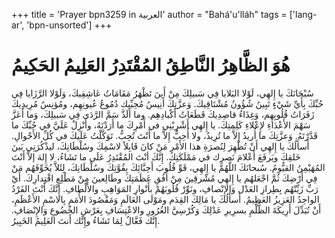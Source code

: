 +++
title = 'Prayer bpn3259 in العربية'
author = "Bahá'u'lláh"
tags = ['lang-ar', 'bpn-unsorted']
+++
# هُوَ الظَّاهِرُ النَّاطِقُ المُقْتَدِرُ العَلِيمُ الحَكِيمُ
سُبْحَانَكَ يا إِلهِي، لَوْلا البَلايا فِي سَبيلِكَ مِنْ أَينَ تَظْهَرُ مَقَامَاتُ عَاشِقِيكَ، وَلَوْلا الرَّزَايا فِي حُبِّكَ بِأَيِّ شَيْءٍ تَبِينُ شُؤُونُ مُشْتَاقِيكَ. وَعزَّتِكَ أَنِيسُ مُحِبِّيك دُمُوعُ عُيونِهِم، ومُؤنِسُ مُرِيدِيكَ زَفَرَاتُ قُلُوبِهِم، وَغِذَاءُ قاصِدِيكَ قَطَعَاتُ أَكْبادِهِم. وما أَلَذَّ سَمَّ الرَّدَى فِي سَبيلِكَ، وَما أَعَزَّ سَهْمَ الأَعْدَاءِ لإِعْلاءِ كَلِمتِكَ. يا إِلهِي أَشْرِبْنِي في أَمْرِكَ ما أَرَدْتَهُ، وأَنْزِلْ عَلَيَّ في حُبِّكَ ما قَدَّرْتَهُ. وَعزَّتِكَ ما أُريدُ إِلاَّ ما تُرِيدُ، ولا أُحِبُّ إِلاَّ ما أَنْتَ تُحِبُّ. تَوَكَّلْتُ عَلَيكَ في كُلِّ الأَحْوالِ. أَسأَلُكَ يا إِلهِي أَنْ تُظْهِرَ لِنُصرَةِ هذا الأَمْرِ مَنْ كانَ قَابِلاً لاسْمِكَ وسُلْطَانِكَ، ليذْكُرَنِي بَينَ خَلقِكَ ويَرفَعَ أَعْلامَ نَصرِك في مَمْلَكَتِكَ. إِنَّكَ أنْتَ المُقْتَدِرُ عَلَى ما تَشَاءُ، لا إِلهَ إلاَّ أَنْتَ المُهَيْمِنُ القيُّومُ. سُبحانَكَ اللَّهُمَّ يا إِلهِي، قَوِّ قُلُوبَ أَحِبَّائِكَ بِقُوَّتِكَ وسُلْطَانِكَ، لِئَلاَّ يُخَوِّفَهُم مَنْ فِي أَرْضِكَ ثُمَّ اجْعَلهُم يا إِلهِي مُشْرقِينَ مِنْ أُفُقِ عَظَمَتِكَ وطَالِعينَ مِنْ مَطْلِعِ اقْتِدارِكَ. أَيْ رَبِّ زَيِّنْهُم بِطِرازِ العَدْل وَالإِنْصافِ، ونَوِّرْ قُلُوبَهُمْ بأَنْوارِ المَوَاهِبِ والأَلْطافِ. إِنَّكَ أَنْتَ الفَرْدُ الواحِدُ العَزِيزُ العَظِيمُ. أَسأَلُكَ يا مَالِكَ القِدَم ومَوْلَى العَالَمِ وَمَقْصُودَ الأُمَمِ بِالاسْمِ الأَعْظَمِ، أَنْ تُبَدِّلَ أَرِيكَةَ الظُّلْمِ بسرِيرِ عَدْلِكَ وَكُرْسِيَّ الغُرُورِ والاعْتِسَافِ بِعَرْشِ الخُضُوعِ وَالإِنْصَافِ. إِنَّك فَعَّالٌ لِمَا تَشَاءُ وإِنَّك أَنتَ العَلِيمُ الخَبِيرُ.
